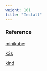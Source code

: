 ```yaml
---
weight: 101
title: "Install"
---
```













### Reference

[minikube](https://kubernetes.io/docs/tutorials/hello-minikube/)

[k3s](https://k3s.io/)

[kind](https://kind.sigs.k8s.io/)

[]()

[]()

[]()

[]()

[]()




